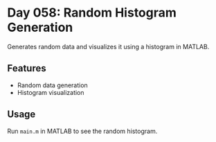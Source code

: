 
# Day 058: Random Histogram Generation

Generates random data and visualizes it using a histogram in MATLAB.

## Features
- Random data generation
- Histogram visualization

## Usage
Run `main.m` in MATLAB to see the random histogram.
